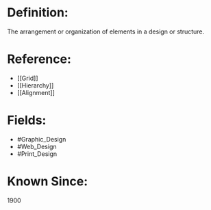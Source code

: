 

# Definition:
The arrangement or organization of elements in a design or structure.

# Reference:
- [[Grid]]
- [[Hierarchy]]
- [[Alignment]]

# Fields: 
- #Graphic_Design
- #Web_Design
- #Print_Design

# Known Since:
1900

